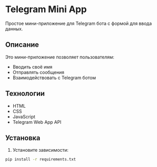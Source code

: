 # Telegram Mini App

Простое мини-приложение для Telegram бота с формой для ввода данных.

## Описание

Это мини-приложение позволяет пользователям:
- Вводить своё имя
- Отправлять сообщения
- Взаимодействовать с Telegram ботом

## Технологии

- HTML
- CSS
- JavaScript
- Telegram Web App API

## Установка

1. Установите зависимости:
```bash
pip install -r requirements.txt
```